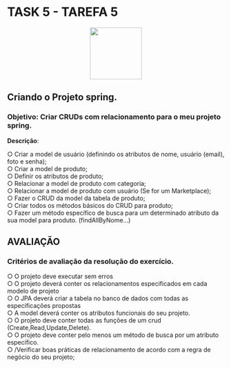 # TASK 5 - TAREFA 5

<p align="center">
  <img src="https://cdn.jsdelivr.net/gh/devicons/devicon/icons/spring/spring-original-wordmark.svg" width="120" height="120">
  </p>

## Criando o Projeto spring.
### Objetivo: Criar CRUDs com relacionamento para o meu projeto spring. </br>

<b>Descrição</b>:

○ Criar a model de usuário (definindo os atributos de nome, usuário (email), foto e senha); </br>
○ Criar a model de produto; </br>
○ Definir os atributos de produto; </br>
○ Relacionar a model de produto com categoria; </br>
○ Relacionar a model de produto com usuário (Se for um Marketplace); </br>
○ Fazer o CRUD da model da tabela de produto; </br>
○ Criar todos os métodos básicos do CRUD para produto; </br>
○ Fazer um método específico de busca para um determinado atributo da sua model para produto. (findAllByNome...) </br>

## AVALIAÇÃO

### Critérios de avaliação da resolução do exercício.

○ O projeto deve executar sem erros </br>
○ O projeto deverá conter os relacionamentos especificados em cada modelo de projeto </br>
○ O JPA deverá criar a tabela no banco de dados com todas as especificações propostas </br>
○ A model deverá conter os atributos funcionais do seu projeto. </br>
○ O projeto deve conter todas as funções de um crud (Create,Read,Update,Delete). </br>
○ O projeto deve conter pelo menos um método de busca por um atributo específico.</br>
○ /Verificar boas práticas de relacionamento de acordo com a regra de negócio do seu projeto; </br>
